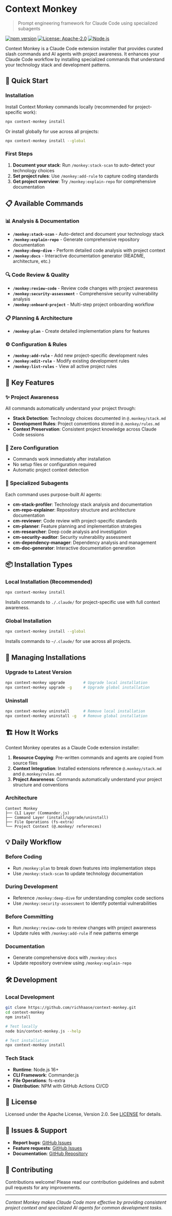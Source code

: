# Context Monkey

> Prompt engineering framework for Claude Code using specialized subagents

[![npm version](https://badge.fury.io/js/context-monkey.svg)](https://www.npmjs.com/package/context-monkey)
[![License: Apache-2.0](https://img.shields.io/badge/License-Apache_2.0-blue.svg)](https://opensource.org/licenses/Apache-2.0)
[![Node.js](https://img.shields.io/badge/node-%3E%3D16.0.0-brightgreen)](https://nodejs.org/)

Context Monkey is a Claude Code extension installer that provides curated slash commands and AI agents with project awareness. It enhances your Claude Code workflow by installing specialized commands that understand your technology stack and development patterns.

## 🚀 Quick Start

### Installation

Install Context Monkey commands locally (recommended for project-specific work):

```bash
npx context-monkey install
```

Or install globally for use across all projects:

```bash
npx context-monkey install --global
```

### First Steps

1. **Document your stack**: Run `/monkey:stack-scan` to auto-detect your technology choices
2. **Set project rules**: Use `/monkey:add-rule` to capture coding standards  
3. **Get project overview**: Try `/monkey:explain-repo` for comprehensive documentation

## 📋 Available Commands

### 📊 Analysis & Documentation
- **`/monkey:stack-scan`** - Auto-detect and document your technology stack
- **`/monkey:explain-repo`** - Generate comprehensive repository documentation  
- **`/monkey:deep-dive`** - Perform detailed code analysis with project context
- **`/monkey:docs`** - Interactive documentation generator (README, architecture, etc.)

### 🔍 Code Review & Quality
- **`/monkey:review-code`** - Review code changes with project awareness
- **`/monkey:security-assessment`** - Comprehensive security vulnerability analysis
- **`/monkey:onboard-project`** - Multi-step project onboarding workflow

### 📋 Planning & Architecture  
- **`/monkey:plan`** - Create detailed implementation plans for features

### ⚙️ Configuration & Rules
- **`/monkey:add-rule`** - Add new project-specific development rules
- **`/monkey:edit-rule`** - Modify existing development rules
- **`/monkey:list-rules`** - View all active project rules

## 🎯 Key Features

### ✨ Project Awareness
All commands automatically understand your project through:
- **Stack Detection**: Technology choices documented in `@.monkey/stack.md`
- **Development Rules**: Project conventions stored in `@.monkey/rules.md`
- **Context Preservation**: Consistent project knowledge across Claude Code sessions

### 🚀 Zero Configuration
- Commands work immediately after installation
- No setup files or configuration required
- Automatic project context detection

### 🔧 Specialized Subagents
Each command uses purpose-built AI agents:
- **cm-stack-profiler**: Technology stack analysis and documentation
- **cm-repo-explainer**: Repository structure and architecture documentation
- **cm-reviewer**: Code review with project-specific standards
- **cm-planner**: Feature planning and implementation strategies
- **cm-researcher**: Deep code analysis and investigation
- **cm-security-auditor**: Security vulnerability assessment
- **cm-dependency-manager**: Dependency analysis and management
- **cm-doc-generator**: Interactive documentation generation

## 📦 Installation Types

### Local Installation (Recommended)
```bash
npx context-monkey install
```
Installs commands to `./.claude/` for project-specific use with full context awareness.

### Global Installation  
```bash
npx context-monkey install --global
```
Installs commands to `~/.claude/` for use across all projects.

## 🔄 Managing Installations

### Upgrade to Latest Version
```bash
npx context-monkey upgrade        # Upgrade local installation
npx context-monkey upgrade -g     # Upgrade global installation
```

### Uninstall
```bash
npx context-monkey uninstall      # Remove local installation  
npx context-monkey uninstall -g   # Remove global installation
```

## 🏗️ How It Works

Context Monkey operates as a Claude Code extension installer:

1. **Resource Copying**: Pre-written commands and agents are copied from source files
2. **Context Integration**: Installed extensions reference `@.monkey/stack.md` and `@.monkey/rules.md`
3. **Project Awareness**: Commands automatically understand your project structure and conventions

### Architecture

```
Context Monkey
├── CLI Layer (Commander.js)
├── Command Layer (install/upgrade/uninstall)
├── File Operations (fs-extra)
└── Project Context (@.monkey/ references)
```

## 💡 Daily Workflow

### Before Coding
- Run `/monkey:plan` to break down features into implementation steps
- Use `/monkey:stack-scan` to update technology documentation

### During Development
- Reference `/monkey:deep-dive` for understanding complex code sections
- Use `/monkey:security-assessment` to identify potential vulnerabilities

### Before Committing
- Run `/monkey:review-code` to review changes with project awareness
- Update rules with `/monkey:add-rule` if new patterns emerge

### Documentation
- Generate comprehensive docs with `/monkey:docs`
- Update repository overview using `/monkey:explain-repo`

## 🛠️ Development

### Local Development
```bash
git clone https://github.com/richhaase/context-monkey.git
cd context-monkey
npm install

# Test locally
node bin/context-monkey.js --help

# Test installation
npx context-monkey install
```

### Tech Stack
- **Runtime**: Node.js 16+
- **CLI Framework**: Commander.js
- **File Operations**: fs-extra
- **Distribution**: NPM with GitHub Actions CI/CD

## 📄 License

Licensed under the Apache License, Version 2.0. See [LICENSE](LICENSE) for details.

## 🐛 Issues & Support

- **Report bugs**: [GitHub Issues](https://github.com/richhaase/context-monkey/issues)
- **Feature requests**: [GitHub Issues](https://github.com/richhaase/context-monkey/issues)
- **Documentation**: [GitHub Repository](https://github.com/richhaase/context-monkey)

## 🤝 Contributing

Contributions welcome! Please read our contribution guidelines and submit pull requests for any improvements.

---

*Context Monkey makes Claude Code more effective by providing consistent project context and specialized AI agents for common development tasks.*